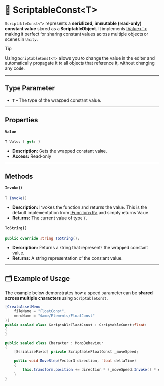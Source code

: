 # 🧩 ScriptableConst&lt;T&gt;

`ScriptableConst<T>` represents a **serialized, immutable (read-only) constant value** stored as a **ScriptableObject**. It implements [IValue&lt;T&gt;](IValue.md) making it perfect for sharing constant values across multiple objects or scenes in `Unity`.

> [!TIP]  
> Using `ScriptableConst<T>` allows you to change the value in the editor and automatically propagate it to all objects that reference it, without changing any code.

---

## Type Parameter

- `T` – The type of the wrapped constant value.

---

## Properties

#### `Value`
```csharp
T Value { get; }
```
- **Description:** Gets the wrapped constant value.
- **Access:** Read-only
---

## Methods
#### `Invoke()`
```csharp
T Invoke()
```
- **Description:** Invokes the function and returns the value.
  This is the default implementation from [IFunction&lt;R&gt;](../Functions/IFunction.md#invoke) and simply returns Value.
- **Returns:** The current value of type `T`.

#### `ToString()`
```csharp
public override string ToString();
```
- **Description:** Returns a string that represents the wrapped constant value.
- **Returns:** A string representation of the constant value.

---

## 🗂 Example of Usage
The example below demonstrates how a speed parameter can be **shared across multiple characters** using `ScriptableConst`.

```csharp
[CreateAssetMenu(
    fileName = "FloatConst",
    menuName = "Game/Elements/FloatConst"
)]
public sealed class ScriptableFloatConst : ScriptableConst<float>
{
}
```

```csharp
public sealed class Character : MonoBehaviour
{
    [SerializeField] private ScriptableFloatConst _moveSpeed;

    public void MoveStep(Vector3 direction, float deltaTime) 
    {
        this.transform.position += direction * (_moveSpeed.Invoke() * deltaTime);
    }
}
```


